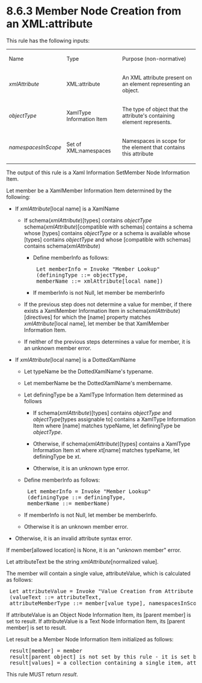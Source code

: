 <html dir="LTR" xmlns:mshelp="http://msdn.microsoft.com/mshelp" xmlns:ddue="http://ddue.schemas.microsoft.com/authoring/2003/5" xmlns:xlink="http://www.w3.org/1999/xlink" xmlns:tool="http://www.microsoft.com/tooltip"><body><input type="hidden" id="userDataCache" class="userDataStyle"><input type="hidden" id="hiddenScrollOffset"><img id="dropDownImage" style="display:none; height:0; width:0;" src="../local/drpdown.gif"><img id="dropDownHoverImage" style="display:none; height:0; width:0;" src="../local/drpdown_orange.gif"><img id="collapseImage" style="display:none; height:0; width:0;" src="../local/collapse.gif"><img id="expandImage" style="display:none; height:0; width:0;" src="../local/exp.gif"><img id="collapseAllImage" style="display:none; height:0; width:0;" src="../local/collall.gif"><img id="expandAllImage" style="display:none; height:0; width:0;" src="../local/expall.gif"><img id="copyImage" style="display:none; height:0; width:0;" src="../local/copycode.gif"><img id="copyHoverImage" style="display:none; height:0; width:0;" src="../local/copycodeHighlight.gif"><div id="header"><h1 class="heading">8.6.3 Member Node Creation from an XML:attribute</h1></div><div id="mainSection"><div id="mainBody"><div id="allHistory" class="saveHistory" onsave="saveAll()" onload="loadAll()"></div>




<p xmlns:wsd="http://wsdev.schemas.microsoft.com/authoring/2008/2" xmlns:msxsl="urn:schemas-microsoft-com:xslt" xmlns:script="urn:script" xmlns:build="urn:build">
<div id="sectionSection0" class="section" name="collapseableSection"><content xmlns="http://ddue.schemas.microsoft.com/authoring/2003/5" xmlns:wsd="http://wsdev.schemas.microsoft.com/authoring/2008/2" xmlns:msxsl="urn:schemas-microsoft-com:xslt" xmlns:script="urn:script" xmlns:build="urn:build">
				</content></div><div id="sectionSection1" class="section" name="collapseableSection"><content xmlns="http://ddue.schemas.microsoft.com/authoring/2003/5" xmlns:wsd="http://wsdev.schemas.microsoft.com/authoring/2008/2" xmlns:msxsl="urn:schemas-microsoft-com:xslt" xmlns:script="urn:script" xmlns:build="urn:build">
					<p xmlns="">This rule has the following inputs:</p>
					<p xmlns=""><b></b></p><table class="ProtocolAuthoredTable" xmlns=""><tr>
								<td id="ShadedCell">
									<p>Name</p>
								</td>
								<td id="ShadedCell">
									<p>Type</p>
								</td>
								<td id="ShadedCell">
									<p>Purpose (non-normative)</p>
								</td>
							</tr><tr>
							<td>
								<p>
									<i>xmlAttribute</i>
								</p>
							</td>
							<td>
								<p>XML:attribute</p>
							</td>
							<td>
								<p>An XML attribute present on an element representing an object.</p>
							</td>
						</tr><tr>
							<td>
								<p>
									<i>objectType</i>
								</p>
							</td>
							<td>
								<p>XamlType Information Item</p>
							</td>
							<td>
								<p>The type of object that the attribute's containing element represents.</p>
							</td>
						</tr><tr>
							<td>
								<p>
									<i>namespacesInScope</i>
								</p>
							</td>
							<td>
								<p>Set of XML:namespaces</p>
							</td>
							<td>
								<p>Namespaces in scope for the element that contains this attribute</p>
							</td>
						</tr></table>
					<p xmlns="">The output of this rule is a <mshelp:link keywords="777958b9-a118-4747-94cf-6f138abc56ef" tabindex="0">Xaml Information Set</mshelp:link><mshelp:link keywords="332b6dfa-e78e-4956-8302-3d901547e19e" tabindex="0">Member Node Information Item</mshelp:link>.</p>
					<p xmlns="">Let member be a <mshelp:link keywords="5fe76f94-9868-41b2-a117-c1a62071e64d" tabindex="0">XamlMember Information Item</mshelp:link> determined by the following:</p>
					<ul xmlns=""><li class="unordered">
							<p class="BulletedList">If <i>xmlAttribute</i>[local name] is a <mshelp:link keywords="7c6f2125-eeaf-40f3-a7ab-adb3a43278a5" tabindex="0">XamlName</mshelp:link></p>
							<ul><li class="unordered">
									<p class="BulletedList2">If schema(<i>xmlAttribute</i>)[types] contains <i>objectType</i> schema(<i>xmlAttribute</i>)[compatible with schemas] contains a schema whose [types] contains <i>objectType</i> or a schema is available whose [types] contains <i>objectType</i> and whose [compatible with schemas] contains schema(<i>xmlAttribute</i>)</p>
									<ul><li class="unordered">
											<p class="BulletedList3">Define memberInfo as follows:</p>
											<div id="code"><pre> Let memberInfo = Invoke "Member Lookup"
 (definingType ::= objectType,
 memberName ::= xmlAttribute[local name])</pre></div>
										</li><li class="unordered">
											<p class="BulletedList3">If memberInfo is not Null, let member be memberInfo</p>
										</li></ul>
								</li><li class="unordered">
									<p class="BulletedList2">If the previous step does not determine a value for member, if there exists a <mshelp:link keywords="5fe76f94-9868-41b2-a117-c1a62071e64d" tabindex="0">XamlMember Information Item</mshelp:link> in schema(<i>xmlAttribute</i>)[directives] for which the [name] property matches <i>xmlAttribute</i>[local name], let member be that <mshelp:link keywords="5fe76f94-9868-41b2-a117-c1a62071e64d" tabindex="0">XamlMember Information Item</mshelp:link>.</p>
								</li><li class="unordered">
									<p class="BulletedList2">If neither of the previous steps determines a value for member, it is an unknown member error.</p>
								</li></ul>
						</li><li class="unordered">
							<p class="BulletedList">If <i>xmlAttribute</i>[local name] is a <mshelp:link keywords="d620005d-da18-49af-af5c-dda7d4ac3669" tabindex="0">DottedXamlName</mshelp:link></p>
							<ul><li class="unordered">
									<p class="BulletedList2">Let typeName be the <mshelp:link keywords="d620005d-da18-49af-af5c-dda7d4ac3669" tabindex="0">DottedXamlName's</mshelp:link> typename.</p>
								</li><li class="unordered">
									<p class="BulletedList2">Let memberName be the <mshelp:link keywords="d620005d-da18-49af-af5c-dda7d4ac3669" tabindex="0">DottedXamlName's</mshelp:link> membername.</p>
								</li><li class="unordered">
									<p class="BulletedList2">Let definingType be a <mshelp:link keywords="2c66ed32-eead-44a7-847d-baabda0d2856" tabindex="0">XamlType Information Item</mshelp:link> determined as follows</p>
									<ul><li class="unordered">
											<p class="BulletedList3">If schema(<i>xmlAttribute</i>)[types] contains <i>objectType</i> and <i>objectType</i>[types assignable to] contains a <mshelp:link keywords="2c66ed32-eead-44a7-847d-baabda0d2856" tabindex="0">XamlType Information Item</mshelp:link> where [name] matches typeName, let definingType be <i>objectType</i>.</p>
										</li><li class="unordered">
											<p class="BulletedList3">Otherwise, if schema(<i>xmlAttribute</i>)[types] contains a <mshelp:link keywords="2c66ed32-eead-44a7-847d-baabda0d2856" tabindex="0">XamlType Information Item</mshelp:link> xt where xt[name] matches typeName, let definingType be xt.</p>
										</li><li class="unordered">
											<p class="BulletedList3">Otherwise, it is an unknown type error.</p>
										</li></ul>
								</li><li class="unordered">
									<p class="BulletedList2">Define memberInfo as follows:</p>
									<div id="code"><pre> Let memberInfo = Invoke "Member Lookup"
 (definingType ::= definingType,
 memberName ::= memberName)
</pre></div>
								</li><li class="unordered">
									<p class="BulletedList2">If memberInfo is not Null, let member be memberInfo.</p>
								</li><li class="unordered">
									<p class="BulletedList2">Otherwise it is an unknown member error.</p>
								</li></ul>
						</li><li class="unordered">
							<p class="BulletedList">Otherwise, it is an invalid attribute syntax error.</p>
						</li></ul>
					<p xmlns="">If member[allowed location] is None, it is an "unknown member" error.</p>
					<p xmlns="">Let attributeText be the string <i>xmlAttribute</i>[normalized value]. </p>
					<p xmlns="">The member will contain a single value, attributeValue, which is calculated as follows:</p>
					<div id="code" xmlns=""><pre> Let attributeValue = Invoke "Value Creation from Attribute Text"
 (valueText ::= attributeText,
 attributeMemberType ::= member[value type], namespacesInScope ::= namespacesInScope)
</pre></div>
					<p xmlns="">If attributeValue is an <mshelp:link keywords="0952049a-55c8-4dc1-ab30-d5bdbd7e5b4c" tabindex="0">Object Node Information Item</mshelp:link>, its [parent member] is set to result. If attributeValue is a <mshelp:link keywords="c3bb622a-cba4-4706-a858-23397f4d031f" tabindex="0">Text Node Information Item</mshelp:link>, its [parent member] is set to result.</p>
					<p xmlns="">Let result be a <mshelp:link keywords="332b6dfa-e78e-4956-8302-3d901547e19e" tabindex="0">Member Node Information Item</mshelp:link> initialized as follows:</p>
					<div id="code" xmlns=""><pre> result[member] = member
 result[parent object] is not set by this rule - it is set by the invoker of this rule
 result[values] = a collection containing a single item, attributeValue
</pre></div>
					<p xmlns="">This rule MUST return <i>result</i>.</p>
				</content></div><!--[if gte IE 5]>
			<tool:tip element="languageFilterToolTip" avoidmouse="false"/>
		<![endif]--></div><a name="feedback"></a><span></span></div></body></html>
